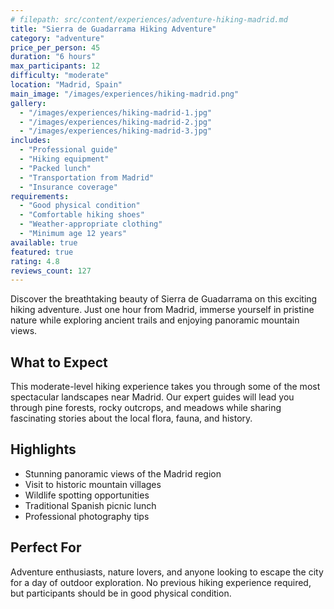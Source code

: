 ```yaml
---
# filepath: src/content/experiences/adventure-hiking-madrid.md
title: "Sierra de Guadarrama Hiking Adventure"
category: "adventure"
price_per_person: 45
duration: "6 hours"
max_participants: 12
difficulty: "moderate"
location: "Madrid, Spain"
main_image: "/images/experiences/hiking-madrid.png"
gallery:
  - "/images/experiences/hiking-madrid-1.jpg"
  - "/images/experiences/hiking-madrid-2.jpg"
  - "/images/experiences/hiking-madrid-3.jpg"
includes:
  - "Professional guide"
  - "Hiking equipment"
  - "Packed lunch"
  - "Transportation from Madrid"
  - "Insurance coverage"
requirements:
  - "Good physical condition"
  - "Comfortable hiking shoes"
  - "Weather-appropriate clothing"
  - "Minimum age 12 years"
available: true
featured: true
rating: 4.8
reviews_count: 127
---
```


Discover the breathtaking beauty of Sierra de Guadarrama on this exciting hiking adventure. Just one hour from Madrid, immerse yourself in pristine nature while exploring ancient trails and enjoying panoramic mountain views.

## What to Expect

This moderate-level hiking experience takes you through some of the most spectacular landscapes near Madrid. Our expert guides will lead you through pine forests, rocky outcrops, and meadows while sharing fascinating stories about the local flora, fauna, and history.

## Highlights

- Stunning panoramic views of the Madrid region
- Visit to historic mountain villages
- Wildlife spotting opportunities
- Traditional Spanish picnic lunch
- Professional photography tips

## Perfect For

Adventure enthusiasts, nature lovers, and anyone looking to escape the city for a day of outdoor exploration. No previous hiking experience required, but participants should be in good physical condition.